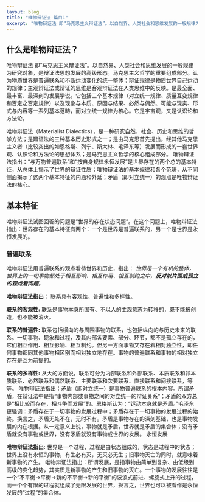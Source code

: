```yaml
---
layout: blog
title: "唯物辩证法-篇目1"
excerpt: "唯物辩证法 即“马克思主义辩证法”。以自然界、人类社会和思维发展的一般规律为研究对象，是辩证法思想发展的高级形态。"
---
```


## 什么是唯物辩证法？

唯物辩证法 即“马克思主义辩证法”。以自然界、人类社会和思维发展的一般规律为研究对象，是辩证法思想发展的高级形态。马克思主义哲学的重要组成部分。认为物质世界是普遍联系和不断运动变化的统一整体；辩证规律是物质世界自己运动的规律；主观辩证法或辩证的思维是客观辩证法在人类思维中的反映。是最全面、最丰富、最深刻的发展学说。它包括三个基本规律（对立统一规律、质量互变规律和否定之否定规律）以及现象与本质、原因与结果、必然与偶然、可能与现实、形式与内容等一系列基本范畴，而对立统一规律为核心。它是宇宙观，又是认识论和方法论。

唯物辩证法（Materialist Dialectics），是一种研究自然、社会、历史和思维的哲学方法；是辩证法的三种基本历史形式之一；是由马克思首先提出，经其他马克思主义者（比较突出的如恩格斯、列宁、斯大林、毛泽东等）发展而形成的一套世界观、认识论和方法论的思想体系；是马克思主义哲学的核心组成部分。
唯物辩证法指出：“与万物普遍联系”和“按自身规律永恒发展”是世界存在的两个总的基本特征，从总体上揭示了世界的辩证性质；唯物辩证法的基本规律和各个范畴，从不同侧面揭示了这两个基本特征的内涵和外延；矛盾（即对立统一）的观点是唯物辩证法的核心。

## 基本特征

唯物辩证法试图回答的问题是“世界的存在状态问题”。在这个问题上，唯物辩证法指出：世界存在的基本特征有两个：一个是世界是普遍联系的，另一个是世界是永恒发展的。

### 普遍联系

唯物辩证法用普遍联系的观点看待世界和历史，指出： _世界是一个有机的整体，世界上的一切事物都处于相互影响、相互作用、相互制约之中，**反对以片面或孤立的观点看问题**。_

**唯物辩证法指出：** 联系具有客观性、普遍性和多样性。

**联系的客观性:** 联系是事物本身所固有、不以人的主观意志为转移的，既不能被创造，也不能被消灭。

**联系的普遍性:** 联系包括横向的与周围事物的联系，也包括纵向的与历史未来的联系。一切事物、现象和过程，及其内部各要素、部分、环节，都不是孤立存在的，它们相互作用、相互影响、相互制约。但另一方面事物又存在着相对独立性，即任何事物都同其他事物相区别而相对独立地存在。事物的普遍联系和事物的相对独立存在是互为前提的。

**联系的多样性:** 从大的方面说，联系可分为内部联系和外部联系、本质联系和非本质联系、必然联系和偶然联系、主要联系和次要联系、直接联系和间接联系，等等。
唯物辩证法指出：矛盾（即对立统一）是事物普遍联系的根本内容。所谓矛盾，在辩证法中是指“事物内部或事物之间的对立统一的辩证关系”；矛盾的双方总是“相比较而存在，相斗争而发展”的。恩格斯认为：“运动本身就是矛盾。”毛泽东更强调：矛盾存在于一切事物的发展过程中；矛盾存在于一切事物的发展过程的始终。换言之，矛盾无处不在，无时不有。矛盾是事物存在的深刻基础，也是事物发展的内在根据。从一定意义上说，事物就是矛盾，世界就是矛盾的集合体；没有矛盾就没有事物或世界，没有矛盾就没有事物或世界的发展。
永恒发展

**唯物辩证法指出:**  世界是一个过程，过程是由状态组成的，状态是过程中的状态；世界上没有永恒的事物，有生必有灭，无灭必无生；旧事物灭亡的同时，就意味着新事物的产生。
唯物辩证法指出：所谓发展，是指事物由简单到复杂、由低级到高级的变化趋势，其实质是新事物的产生和旧事物的灭亡。一个事物的发展往往是一个“不平衡→平衡→新的不平衡→新的平衡”的波浪式前进、螺旋式上升的过程，而一个个有限的过程就组成了无限发展的世界，换言之，世界也可以被看作是永恒发展的“过程”的集合体。